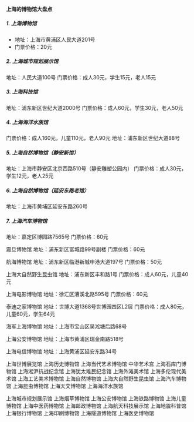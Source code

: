 
#### 上海的博物馆大盘点

##### 1. 上海博物馆
* 地址：上海市黄浦区人民大道201号
* 门票价格：20元

##### 2. 上海城市规划展示馆
地址：人民大道100号
门票价格：成人30元，学生15元，老人15元

##### 3. 上海科技馆
地址：浦东新区世纪大道2000号
门票价格：成人60元，学生30元，老人50元

##### 4. 上海海洋水族馆
门票价格：成人160元，儿童110元，老人90元
地址：浦东新区世纪大道88号

##### 5. 上海自然博物馆（静安新馆）
地址：上海市静安区北京西路510号（静安雕塑公园内）
门票价格：成人30元，学生12元，老人25元

##### 6. 上海自然博物馆（延安东路老馆）
地址：上海市黄埔区延安东路260号

##### 7. 上海汽车博物馆
地址：嘉定区博园路7565号
门票价格：60元

震旦博物馆
地址：浦东新区富城路99号副楼
门票价格：60元

航海博物馆
地址：浦东新区临港新城申港大道197号
门票价格：50元

上海大自然野生昆虫馆
地址：浦东新区丰和路1号
门票价格：成人60元，儿童40元

上海电影博物馆
地址：徐汇区漕溪北路595号
门票价格：60元

泰迪之家博物馆
地址：世博大道1368号世博园四区L2层
门票价格：成人80元，儿童60元，学生64元

海军上海博物馆
地址：上海市宝山区吴淞塘后路68号


上海公安博物馆
地址：上海市黄浦区瑞金南路518号


上海电信博物馆
地址：上海黄浦区延安东路34号




上海世博展览馆
上海历史博物馆
上海当代艺术博物馆
中华艺术宫
上海石库门博物馆
上海淞沪抗战纪念馆
上海犹太难民纪念馆
上海外滩美术馆
上海多伦现代美术馆
上海工艺美术博物馆
上海自然博物馆
上海大自然野生昆虫馆
上海汽车博物馆
上海昆虫博物馆
上海天文博物馆
上海海洋水族馆


上海城市规划展示馆
上海烟草博物馆
上海公安博物馆
上海铁路博物馆
上海儿童博物馆
上海中医药博物馆
上海邮政博物馆
上海航天科技展示馆
上海地震科普馆
上海银行博物馆
上海印刷博物馆
上海隧道博物馆
上海医史博物馆
